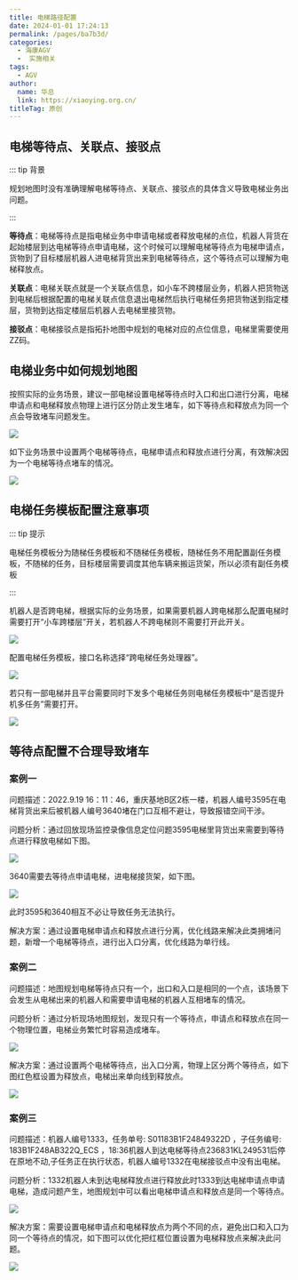 ```yaml
---
title: 电梯路径配置
date: 2024-01-01 17:24:13
permalink: /pages/ba7b3d/
categories:
  - 海康AGV
  -  实施相关
tags:
  - AGV
author: 
  name: 华总
  link: https://xiaoying.org.cn/
titleTag: 原创
---
```

## 电梯等待点、关联点、接驳点

::: tip 背景

规划地图时没有准确理解电梯等待点、关联点、接驳点的具体含义导致电梯业务出问题。

:::

**等待点**：电梯等待点是指电梯业务中申请电梯或者释放电梯的点位，机器人背货在起始楼层到达电梯等待点申请电梯，这个时候可以理解电梯等待点为电梯申请点，货物到了目标楼层机器人进电梯背货出来到电梯等待点，这个等待点可以理解为电梯释放点。

**关联点**：电梯关联点就是一个关联点信息，如小车不跨楼层业务，机器人把货物送到电梯后根据配置的电梯关联点信息退出电梯然后执行电梯任务把货物送到指定楼层，货物到达指定楼层后机器人去电梯里接货物。

**接驳点**：电梯接驳点是指拓扑地图中规划的电梯对应的点位信息，电梯里需要使用ZZ码。

## 电梯业务中如何规划地图

按照实际的业务场景，建议一部电梯设置电梯等待点时入口和出口进行分离，电梯申请点和电梯释放点物理上进行区分防止发生堵车，如下等待点和释放点为同一个点会导致堵车问题发生。

![](https://aurora-1258839075.cos.ap-shanghai.myqcloud.com/img/202401012006448.png?q-sign-algorithm=sha1&q-ak=AKIDlOsIWjolbMzQrQyRwNfoovASl088zhGh&q-sign-time=1704110765;9000000000&q-key-time=1704110765;9000000000&q-header-list=host&q-url-param-list=&q-signature=5e8344393a135d1a67c5e6aad949675e07cc1e2a)

如下业务场景中设置两个电梯等待点，电梯申请点和释放点进行分离，有效解决因为一个电梯等待点堵车的情况。

![](https://aurora-1258839075.cos.ap-shanghai.myqcloud.com/img/202401012010932.png?q-sign-algorithm=sha1&q-ak=AKIDlOsIWjolbMzQrQyRwNfoovASl088zhGh&q-sign-time=1704111026;8999999999&q-key-time=1704111026;8999999999&q-header-list=host&q-url-param-list=&q-signature=e32e26c8abb16d5258dc78255e4f59aaa66ddac5)

## **电梯任务模板配置注意事项**

::: tip   提示

  电梯任务模板分为随梯任务模板和不随梯任务模板，随梯任务不用配置副任务模板，不随梯的任务，目标楼层需要调度其他车辆来搬运货架，所以必须有副任务模板

:::

机器人是否跨电梯，根据实际的业务场景，如果需要机器人跨电梯那么配置电梯时需要打开“小车跨楼层”开关，若机器人不跨电梯则不需要打开此开关。

![](https://aurora-1258839075.cos.ap-shanghai.myqcloud.com/img/202401012011211.png?q-sign-algorithm=sha1&q-ak=AKIDlOsIWjolbMzQrQyRwNfoovASl088zhGh&q-sign-time=1704111064;8999999999&q-key-time=1704111064;8999999999&q-header-list=host&q-url-param-list=&q-signature=012594bb871f6441f1ad92836e4db3a48a56d599)

配置电梯任务模板，接口名称选择“跨电梯任务处理器”。

![](https://aurora-1258839075.cos.ap-shanghai.myqcloud.com/img/202401012011542.png?q-sign-algorithm=sha1&q-ak=AKIDlOsIWjolbMzQrQyRwNfoovASl088zhGh&q-sign-time=1704111092;9000000000&q-key-time=1704111092;9000000000&q-header-list=host&q-url-param-list=&q-signature=5333e8d4678b0843dc81d485420e4540a54ef359)

若只有一部电梯并且平台需要同时下发多个电梯任务则电梯任务模板中“是否提升机多任务”需要打开。

![](https://aurora-1258839075.cos.ap-shanghai.myqcloud.com/img/202401012011277.png?q-sign-algorithm=sha1&q-ak=AKIDlOsIWjolbMzQrQyRwNfoovASl088zhGh&q-sign-time=1704111118;8999999999&q-key-time=1704111118;8999999999&q-header-list=host&q-url-param-list=&q-signature=baf9b7cd7fab52015635ff719448eea68d0af968)

## 等待点配置不合理导致堵车

### 案例一

问题描述：2022.9.19 16：11：46，重庆基地B区2栋一楼，机器人编号3595在电梯背货出来后被机器人编号3640堵在门口互相不避让，导致报错空间干涉。

问题分析：通过回放现场监控录像信息定位问题3595电梯里背货出来需要到等待点进行释放电梯如下图。

![](https://aurora-1258839075.cos.ap-shanghai.myqcloud.com/img/202401012012043.png?q-sign-algorithm=sha1&q-ak=AKIDlOsIWjolbMzQrQyRwNfoovASl088zhGh&q-sign-time=1704111153;8999999999&q-key-time=1704111153;8999999999&q-header-list=host&q-url-param-list=&q-signature=c60c06a46b0facdec82311853cfb25ae276ed86c)

3640需要去等待点申请电梯，进电梯接货架，如下图。

![](https://aurora-1258839075.cos.ap-shanghai.myqcloud.com/img/202401012013603.png?q-sign-algorithm=sha1&q-ak=AKIDlOsIWjolbMzQrQyRwNfoovASl088zhGh&q-sign-time=1704111185;9000000000&q-key-time=1704111185;9000000000&q-header-list=host&q-url-param-list=&q-signature=88178c4339367246482bcfdde4325b2aae0d6d11)

此时3595和3640相互不必让导致任务无法执行。

解决方案：通过设置电梯申请点和释放点进行分离，优化线路来解决此类拥堵问题，新增一个电梯等待点，进行出入口分离，优化线路为单行线。



### **案例二**

问题描述：地图规划电梯等待点只有一个，出口和入口是相同的一个点，该场景下会发生从电梯出来的机器人和需要申请电梯的机器人互相堵车的情况。

问题分析：通过分析现场地图规划，发现只有一个等待点，申请点和释放点在同一个物理位置，电梯业务繁忙时容易造成堵车。

![](https://aurora-1258839075.cos.ap-shanghai.myqcloud.com/img/202401012014188.png?q-sign-algorithm=sha1&q-ak=AKIDlOsIWjolbMzQrQyRwNfoovASl088zhGh&q-sign-time=1704111283;8999999999&q-key-time=1704111283;8999999999&q-header-list=host&q-url-param-list=&q-signature=99c82a68b2de6458e32bda0ba6d79e6a02697565)

解决方案：通过设置两个电梯等待点，出入口分离，物理上区分两个等待点，如下图红色框设置为释放点，电梯出来单向线到释放点。

![](https://aurora-1258839075.cos.ap-shanghai.myqcloud.com/img/202401012015867.png?q-sign-algorithm=sha1&q-ak=AKIDlOsIWjolbMzQrQyRwNfoovASl088zhGh&q-sign-time=1704111335;8999999999&q-key-time=1704111335;8999999999&q-header-list=host&q-url-param-list=&q-signature=95f827ff5f6ff1595b601d8fc7594811328ce178)

### 案例三

问题描述：机器人编号1333，任务单号: S01183B1F24849322D ，子任务编号: 183B1F248AB322Q_ECS ，18:36机器人到达电梯等待点236831KL249531后停在原地不动,子任务正在执行状态，机器人编号1332在电梯接驳点中没有出电梯。

问题分析：1332机器人未到达电梯释放点进行释放此时1333到达电梯申请点申请电梯，造成问题产生，地图规划中可以看出电梯申请点和释放点是同一个等待点。

![](https://aurora-1258839075.cos.ap-shanghai.myqcloud.com/img/202401012016138.png?q-sign-algorithm=sha1&q-ak=AKIDlOsIWjolbMzQrQyRwNfoovASl088zhGh&q-sign-time=1704111394;8999999999&q-key-time=1704111394;8999999999&q-header-list=host&q-url-param-list=&q-signature=4c712c1fe79026b9b840f2278a8ca3857a5e2836)

解决方案：需要设置电梯申请点和电梯释放点为两个不同的点，避免出口和入口为同一个等待点的情况，如下图可以优化把红框位置设置为电梯释放点来解决此问题。

![](https://aurora-1258839075.cos.ap-shanghai.myqcloud.com/img/202401012017219.png?q-sign-algorithm=sha1&q-ak=AKIDlOsIWjolbMzQrQyRwNfoovASl088zhGh&q-sign-time=1704111444;8999999999&q-key-time=1704111444;8999999999&q-header-list=host&q-url-param-list=&q-signature=f4af58164c556f4d24f3a0a7ab75d33f55b52592)